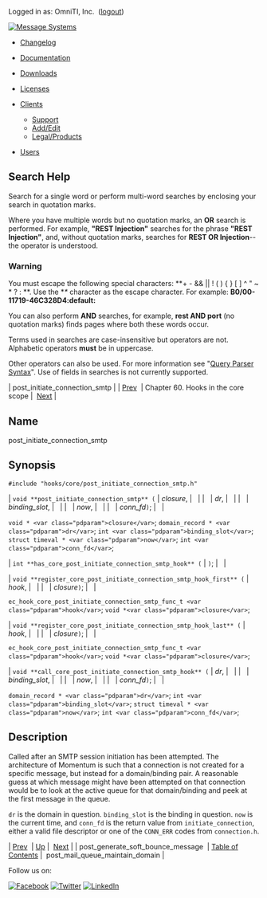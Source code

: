 Logged in as: OmniTI, Inc.  ([logout](https://support.messagesystems.com/logout.php))

[![Message Systems](https://support.messagesystems.com/images/ms-white205.png)](https://support.messagesystems.com/start.php) 

*   [Changelog](https://support.messagesystems.com/start.php?show=changelog)
*   [Documentation](https://support.messagesystems.com/docs/)
*   [Downloads](https://support.messagesystems.com/start.php)

*   [Licenses](https://support.messagesystems.com/license_summary.php)
*   <a href="">Clients</a>
    *   [Support](https://support.messagesystems.com/cs.php)
    *   [Add/Edit](https://support.messagesystems.com/edit_client.php)
    *   [Legal/Products](https://support.messagesystems.com/edit_products.php)
*   [Users](https://support.messagesystems.com/edit_customer.php)

## Search Help

Search for a single word or perform multi-word searches by enclosing your search in quotation marks.

Where you have multiple words but no quotation marks, an **OR** search is performed. For example, **"REST Injection"** searches for the phrase **"REST Injection"**, and, without quotation marks, searches for **REST OR Injection**--the operator is understood.

### Warning

You must escape the following special characters: **+ - && || ! ( ) { } [ ] ^ " ~ * ? : \**. Use the **\** character as the escape character. For example: **B0/00-11719-46C328D4\:default\:**

You can also perform **AND** searches, for example, **rest AND port** (no quotation marks) finds pages where both these words occur.

Terms used in searches are case-insensitive but operators are not. Alphabetic operators **must** be in uppercase.

Other operators can also be used. For more information see "[Query Parser Syntax](https://lucene.apache.org/core/old_versioned_docs/versions/3_0_0/queryparsersyntax.html)". Use of fields in searches is not currently supported.

| post_initiate_connection_smtp |
| [Prev](hooks.core.post_generate_soft_bounce_message.php)  | Chapter 60. Hooks in the core scope |  [Next](hooks.core.post_mail_queue_maintain_domain.php) |

<a name="hooks.core.post_initiate_connection_smtp"></a>
## Name

post_initiate_connection_smtp

## Synopsis

`#include "hooks/core/post_initiate_connection_smtp.h"`

| `void **post_initiate_connection_smtp** (` | <var class="pdparam">closure</var>, |   |
|   | <var class="pdparam">dr</var>, |   |
|   | <var class="pdparam">binding_slot</var>, |   |
|   | <var class="pdparam">now</var>, |   |
|   | <var class="pdparam">conn_fd</var>`)`; |   |

`void * <var class="pdparam">closure</var>`;
`domain_record * <var class="pdparam">dr</var>`;
`int <var class="pdparam">binding_slot</var>`;
`struct timeval * <var class="pdparam">now</var>`;
`int <var class="pdparam">conn_fd</var>`;

| `int **has_core_post_initiate_connection_smtp_hook** (` | `)`; |   |

| `void **register_core_post_initiate_connection_smtp_hook_first** (` | <var class="pdparam">hook</var>, |   |
|   | <var class="pdparam">closure</var>`)`; |   |

`ec_hook_core_post_initiate_connection_smtp_func_t <var class="pdparam">hook</var>`;
`void *<var class="pdparam">closure</var>`;

| `void **register_core_post_initiate_connection_smtp_hook_last** (` | <var class="pdparam">hook</var>, |   |
|   | <var class="pdparam">closure</var>`)`; |   |

`ec_hook_core_post_initiate_connection_smtp_func_t <var class="pdparam">hook</var>`;
`void *<var class="pdparam">closure</var>`;

| `void **call_core_post_initiate_connection_smtp_hook** (` | <var class="pdparam">dr</var>, |   |
|   | <var class="pdparam">binding_slot</var>, |   |
|   | <var class="pdparam">now</var>, |   |
|   | <var class="pdparam">conn_fd</var>`)`; |   |

`domain_record * <var class="pdparam">dr</var>`;
`int <var class="pdparam">binding_slot</var>`;
`struct timeval * <var class="pdparam">now</var>`;
`int <var class="pdparam">conn_fd</var>`;<a name="idp8882912"></a>
## Description

Called after an SMTP session initiation has been attempted. The architecture of Momentum is such that a connection is not created for a specific message, but instead for a domain/binding pair. A reasonable guess at which message might have been attempted on that connection would be to look at the active queue for that domain/binding and peek at the first message in the queue.

`dr` is the domain in question. `binding_slot` is the binding in question. `now` is the current time, and `conn_fd` is the return value from `initiate_connection`, either a valid file descriptor or one of the `CONN_ERR` codes from `connection.h`.

| [Prev](hooks.core.post_generate_soft_bounce_message.php)  | [Up](hooks.core.php) |  [Next](hooks.core.post_mail_queue_maintain_domain.php) |
| post_generate_soft_bounce_message  | [Table of Contents](index.php) |  post_mail_queue_maintain_domain |

Follow us on:

[![Facebook](https://support.messagesystems.com/images/icon-facebook.png)](http://www.facebook.com/messagesystems) [![Twitter](https://support.messagesystems.com/images/icon-twitter.png)](http://twitter.com/#!/MessageSystems) [![LinkedIn](https://support.messagesystems.com/images/icon-linkedin.png)](http://www.linkedin.com/company/message-systems)